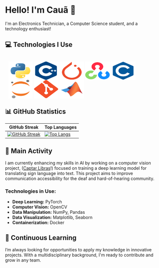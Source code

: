# Hello! I'm Cauã 👋

I'm an Electronics Technician, a Computer Science student, and a technology enthusiast!

## 💻 Technologies I Use

<div style="display: inline_block; margin: 10px"><br>
  <img align="center" alt="Python" height="60" width="80" src="https://github.com/devicons/devicon/blob/master/icons/python/python-original.svg">
  <img align="center" alt="C++" height="60" width="80" src="https://github.com/devicons/devicon/blob/master/icons/cplusplus/cplusplus-plain.svg">
  <img align="center" alt="PyTorch" height="60" width="80" src="https://github.com/devicons/devicon/blob/master/icons/pytorch/pytorch-original.svg">
  <img align="center" alt="OpenCV" height="60" width="80" src="https://github.com/devicons/devicon/blob/master/icons/opencv/opencv-original.svg">
  <img align="center" alt="C" height="60" width="80" src="https://github.com/devicons/devicon/blob/master/icons/c/c-plain.svg">
  <img align="center" alt="Jupyter" height="60" width="80" src="https://github.com/devicons/devicon/blob/master/icons/jupyter/jupyter-original.svg">
  <img align="center" alt="Git" height="60" width="80" src="https://github.com/devicons/devicon/blob/master/icons/git/git-plain.svg">
  <img align="center" alt="MATLAB" height="60" width="80" src="https://github.com/devicons/devicon/blob/master/icons/matlab/matlab-original.svg">
</div>

## 📊 GitHub Statistics

| GitHub Streak | Top Languages |
|---------------|---------------|
| [![GitHub Streak](https://github-readme-streak-stats.herokuapp.com?user=cauamp&theme=dracula&date_format=j%20M%5B%20Y%5D)](https://git.io/streak-stats)  | [![Top Langs](https://github-readme-stats.vercel.app/api/top-langs/?username=cauamp&theme=dracula)](https://github.com/cauamp/github-readme-stats) |

## 🚀 Main Activity

I am currently enhancing my skills in AI by working on a computer vision project, ([Captar Libras](https://www.verlab.dcc.ufmg.br/captar-libras/)!) focused on training a deep learning model for translating sign language into text. This project aims to improve communication accessibility for the deaf and hard-of-hearing community.

### Technologies in Use:
- **Deep Learning:** PyTorch
- **Computer Vision:** OpenCV
- **Data Manipulation:** NumPy, Pandas
- **Data Visualization:** Matplotlib, Seaborn
- **Containerization:** Docker

## 🌱 Continuous Learning

I’m always looking for opportunities to apply my knowledge in innovative projects. With a multidisciplinary background, I'm ready to contribute and grow in any team.

